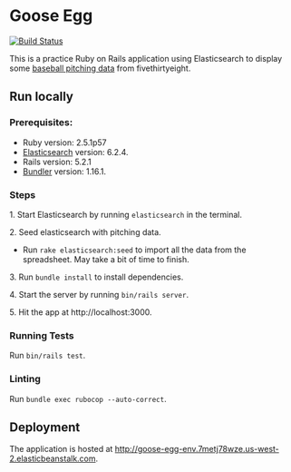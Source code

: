 # Goose Egg

[![Build Status](https://travis-ci.org/nweinstein7/goose-egg.svg?branch=master)](https://travis-ci.org/nweinstein7/goose-egg)

This is a practice Ruby on Rails application using Elasticsearch to display some [baseball pitching data](https://github.com/fivethirtyeight/data/tree/master/goose) from fivethirtyeight.

## Run locally

### Prerequisites:

* Ruby version: 2.5.1p57
* [Elasticsearch](https://www.elastic.co/downloads/elasticsearch) version: 6.2.4.
* Rails version: 5.2.1
* [Bundler](https://bundler.io/v1.16/#getting-started) version: 1.16.1.

### Steps

1\. Start Elasticsearch by running `elasticsearch` in the terminal.

2\. Seed elasticsearch with pitching data. 

* Run `rake elasticsearch:seed` to import all the data from the spreadsheet. May take a bit of time to finish.

3\. Run `bundle install` to install dependencies.

4\. Start the server by running `bin/rails server`.

5\. Hit the app at http://localhost:3000.

### Running Tests

Run `bin/rails test`.

### Linting

Run `bundle exec rubocop --auto-correct`.

## Deployment

The application is hosted at http://goose-egg-env.7metj78wze.us-west-2.elasticbeanstalk.com.